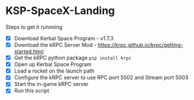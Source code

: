 # KSP-SpaceX-Landing

Steps to get it runnning

- [x] Download Kerbal Space Program - v1.7.3
- [x] Download the kRPC Server Mod - https://krpc.github.io/krpc/getting-started.html
- [x] Get the kRPC python package `pip install krpc`
- [x] Open up Kerbal Space Program
- [x] Load a rocket on the launch path
- [x] Configure the kRPC server to use RPC port 5002 and Stream port 5003
- [x] Start the in-game kRPC server
- [x] Run this script
